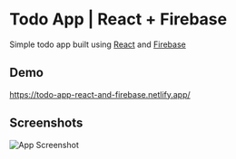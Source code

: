 # Todo App | React + Firebase

Simple todo app built using [React](https://reactjs.org/docs/getting-started.html) and [Firebase](https://firebase.google.com/?gclid=Cj0KCQiAi9mPBhCJARIsAHchl1yVXvLF4p7lfOFmaU3cz-AmRQ5Fh9iou1tjTs3Ml5o-EweU4wgHFU0aAtL6EALw_wcB&gclsrc=aw.ds)

## Demo

https://todo-app-react-and-firebase.netlify.app/

## Screenshots

![App Screenshot](https://via.placeholder.com/468x300?text=App+Screenshot+Here)
